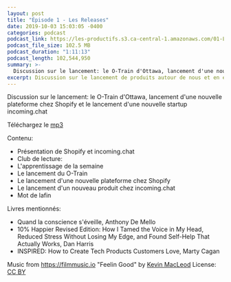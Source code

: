 ```yaml
---
layout: post
title: "Épisode 1 - Les Releases"
date: 2019-10-03 15:03:05 -0400
categories: podcast
podcast_link: https://les-productifs.s3.ca-central-1.amazonaws.com/01-Les-Releases.mp3
podcast_file_size: 102.5 MB
podcast_duration: "1:11:13"
podcast_length: 102,544,950
summary: >-
  Discussion sur le lancement: le O-Train d'Ottawa, lancement d'une nouvelle plateforme chez Shopify et le lancement d'une nouvelle startup incoming.chat
excerpt: Discussion sur le lancement de produits autour de nous et en entreprise
---
```


Discussion sur le lancement: le O-Train d'Ottawa, lancement d'une nouvelle plateforme chez Shopify et le lancement d'une nouvelle startup incoming.chat

Téléchargez le [mp3](https://les-productifs.s3.ca-central-1.amazonaws.com/01-Les-Releases.mp3)

Contenu:
  - Présentation de Shopify et incoming.chat
  - Club de lecture: 
  - L'apprentissage de la semaine
  - Le lancement du O-Train
  - Le lancement d'une nouvelle plateforme chez Shopify
  - Le lancement d'un nouveau produit chez incoming.chat
  - Mot de lafin
  
Livres mentionnés:
  - Quand la conscience s'éveille, Anthony De Mello
  - 10% Happier Revised Edition: How I Tamed the Voice in My Head, Reduced Stress Without Losing My Edge, and Found Self-Help That Actually Works, Dan Harris
  - INSPIRED: How to Create Tech Products Customers Love, Marty Cagan

Music from https://filmmusic.io
"Feelin Good" by [Kevin MacLeod](https://incompetech.com)
License: [CC BY](http://creativecommons.org/licenses/by/4.0/)
